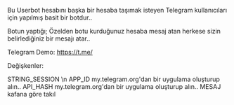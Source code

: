 Bu Userbot hesabını başka bir hesaba taşımak isteyen Telegram kullanıcıları için yapılmış basit bir botdur..

Botun yaptığı;
Özelden botu kurduğunuz hesaba mesaj atan herkese sizin belirlediğiniz bir mesajı atar.. 

Telegram Demo: https://t.me/

Değişkenler:

STRING_SESSION \n
APP_ID my.telegram.org'dan bir uygulama oluşturup alın.. 
API_HASH my.telegram.org'dan bir uygulama oluşturup alın.. 
MESAJ kafana göre takıl
